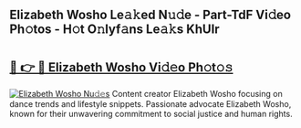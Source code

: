 ## Elizabeth Wosho Le𝚊𝚔ed N𝚞𝚍e - Part-TdF Vi𝚍eo Ph𝚘tos - H𝚘t O𝚗lyf𝚊ns Le𝚊𝚔s KhUIr

# <h2><a href="http://hf5ou6m.feru.top/?c=Elizabeth+Wosho">🔗 👉 🔴 Elizabeth Wosho Vi𝚍𝚎o Ph𝚘t𝚘𝚜</a></h2>

[![Elizabeth Wosho Nu𝚍𝚎s](https://i.imgur.com/0TWrTi3.gif)](http://hf5ou6m.feru.top/?c=Elizabeth+Wosho)
Content creator Elizabeth Wosho focusing on dance trends and lifestyle snippets. Passionate advocate Elizabeth Wosho, known for their unwavering commitment to social justice and human rights. 

